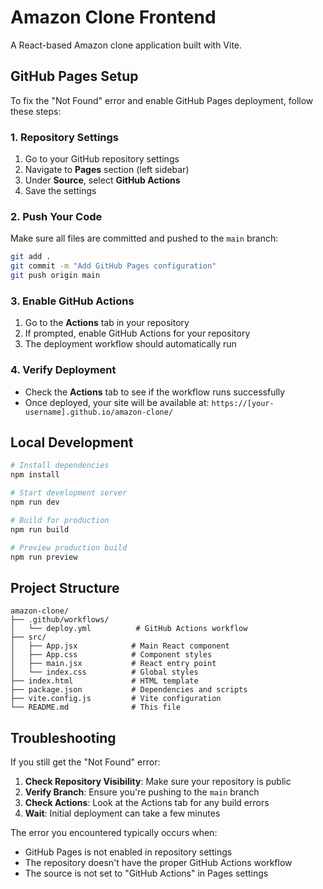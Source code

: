 # Amazon Clone Frontend

A React-based Amazon clone application built with Vite.

## GitHub Pages Setup

To fix the "Not Found" error and enable GitHub Pages deployment, follow these steps:

### 1. Repository Settings
1. Go to your GitHub repository settings
2. Navigate to **Pages** section (left sidebar)
3. Under **Source**, select **GitHub Actions**
4. Save the settings

### 2. Push Your Code
Make sure all files are committed and pushed to the `main` branch:

```bash
git add .
git commit -m "Add GitHub Pages configuration"
git push origin main
```

### 3. Enable GitHub Actions
1. Go to the **Actions** tab in your repository
2. If prompted, enable GitHub Actions for your repository
3. The deployment workflow should automatically run

### 4. Verify Deployment
- Check the **Actions** tab to see if the workflow runs successfully
- Once deployed, your site will be available at: `https://[your-username].github.io/amazon-clone/`

## Local Development

```bash
# Install dependencies
npm install

# Start development server
npm run dev

# Build for production
npm run build

# Preview production build
npm run preview
```

## Project Structure

```
amazon-clone/
├── .github/workflows/
│   └── deploy.yml          # GitHub Actions workflow
├── src/
│   ├── App.jsx            # Main React component
│   ├── App.css            # Component styles
│   ├── main.jsx           # React entry point
│   └── index.css          # Global styles
├── index.html             # HTML template
├── package.json           # Dependencies and scripts
├── vite.config.js         # Vite configuration
└── README.md              # This file
```

## Troubleshooting

If you still get the "Not Found" error:

1. **Check Repository Visibility**: Make sure your repository is public
2. **Verify Branch**: Ensure you're pushing to the `main` branch
3. **Check Actions**: Look at the Actions tab for any build errors
4. **Wait**: Initial deployment can take a few minutes

The error you encountered typically occurs when:
- GitHub Pages is not enabled in repository settings
- The repository doesn't have the proper GitHub Actions workflow
- The source is not set to "GitHub Actions" in Pages settings